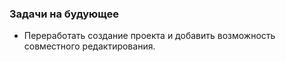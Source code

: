 ### Задачи на будующее 
- Переработать создание проекта и добавить возможность совместного редактирования. 
